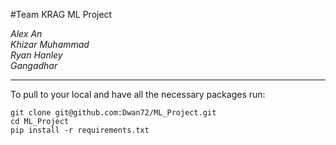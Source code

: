   
  

#Team KRAG ML Project

_Alex An_  
_Khizar Muhammad_  
_Ryan Hanley_  
_Gangadhar_
____

To pull to your local and have all the necessary packages run:

```commandline
git clone git@github.com:Dwan72/ML_Project.git
cd ML_Project
pip install -r requirements.txt
```

